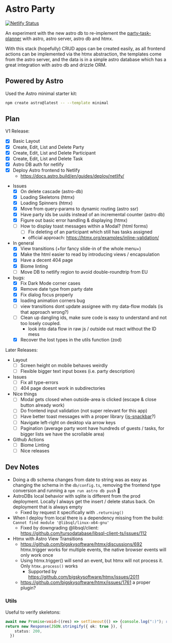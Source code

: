 # Astro Party

[![Netlify Status](https://api.netlify.com/api/v1/badges/386bf1a3-4b24-4181-8ddc-79ba6c952f20/deploy-status)](https://app.netlify.com/sites/flyck-astro-party/deploys)

An experiment with the new astro db to re-implement the
[party-task-planner](https://github.com/flyck/party-task-planner) with astro, astro server, astro
db and htmx.

With this stack (hopefully) CRUD apps can be created easily, as all frontend actions can be
implemented via the htmx abstraction, the templates come from the astro server, and the data is in
a simple astro database which has a great integration with astro db and drizzle ORM.

## Powered by Astro

Used the Astro minimal starter kit:
```sh
npm create astro@latest -- --template minimal
```

## Plan

V1 Release:
- [x] Basic Layout
- [x] Create, Edit, List and Delete Party
- [x] Create, Edit, List and Delete Participant
- [x] Create, Edit, List and Delete Task
- [x] Astro DB auth for netlify
- [x] Deploy Astro frontend to Netlify
  - https://docs.astro.build/en/guides/deploy/netlify/
- Issues
  - [x] On delete cascade (astro-db)
  - [x] Loading Skeletons (htmx)
  - [x] Loading Spinners (htmx)
  - [x] Move from query-params to dynamic routing (astro ssr)
  - [x] Have party ids be uuids instead of an incremental counter (astro db)
  - [x] Figure out basic error handling & displaying (htmx)
  - [ ] How to display toast messages within a Modal? (html forms)
    - [ ] Fix deleting of an participant which still has tasks assigned
    - official approach: https://htmx.org/examples/inline-validation/
- In general
  - [x] View transitions (+for fancy slide-in of the whole menu+)
  - [x] Make the html easier to read by introducing views / encapsulation
  - [x] Have a decent 404 page
  - [x] Biome linting
  - [ ] Move DB to netlify region to avoid double-roundtrip from EU
- bugs:
  - [x] Fix Dark Mode corner cases
  - [x] Remove date type from party date
  - [x] Fix dialog focus properly
  - [x] loading animation corners bug
  - [ ] view transitions dont update assignee with my data-flow modals (is that approach wrong?)
  - [ ] Clean up dangling ids, make sure code is easy to understand and not too losely coupled.
    - look into data flow in raw js / outside out react without the ID mess
  - [x] Recover the lost types in the utils function (zod)

Later Releases:
- Layout
  - [ ] Screen height on mobile behaves weirdly
  - [ ] Flexible bigger text input boxes (i.e. party description)
- Issues
  - [ ] Fix all type-errors
  - [ ] 404 page doesnt work in subdirectories
- Nice things
  - [ ] Modal gets closed when outside-area is clicked (escape & close button already work)
  - [ ] Do frontend input validation (not super relevant for this app)
  - [ ] Have better toast messages with a proper library ([js-snackbar](https://www.michaelmickelson.com/js-snackbar/)?)
  - [ ] Navigate left-right on desktop via arrow keys
  - [ ] Pagination (average party wont have hundreds of guests / tasks, for bigger lists we have the scrollable area)
- Github Actions
  - [ ] Biome Linting
  - [ ] Nice releases

## Dev Notes

- Doing a db schema changes from date to string was as easy as changing the schema in the
  `db/config.ts`, removing the frontend type conversion and running a `npm run astro db push` 👏
- AstroDBs local behavior with sqlite is different from the prod deployment. Locally I always get
  the insert / delete status back. On deployment that is always empty
  - Fixed by request it specifically with `.returning()`
- When I deploy from local there is a dependency missing from the build: `Cannot find module
  '@libsql/linux-x64-gnu'`
  - Fixed by downgrading @libsql/client: https://github.com/tursodatabase/libsql-client-ts/issues/112
- Htmx with Astro View Transitions
  - https://github.com/bigskysoftware/htmx/discussions/692 htmx.trigger works for multiple events,
    the native browser events will only work once
  - Using htmx.trigger() will send an event, but htmx will not process it. Only `htmx.process()`
    works
    - Supported by https://github.com/bigskysoftware/htmx/issues/2011
  - https://github.com/bigskysoftware/htmx/issues/1761 a proper plugin?

### Utils

Useful to verify skeletons:
```typescript
await new Promise<void>((res) => setTimeout(() => {console.log(":)"); res()}, 2000))
return new Response(JSON.stringify({ ok: true }), {
    status: 200,
  })
```
